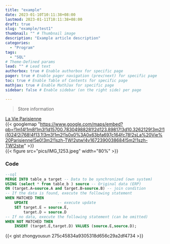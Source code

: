 ```yaml
---
title: "example"
date: 2023-01-10T10:11:38+08:00
lastmod: 2023-01-11T10:11:38+08:00
draft: true
slug: "example/test1"
thumbnail: "" # Thumbnail image
description: "Example article description"
categories:
  - "Program"
tags:
  - "SQL"
# Theme-Defined params
lead: "" # Lead text
authorbox: true # Enable authorbox for specific page
pager: true # Enable pager navigation (prev/next) for specific page
toc: true # Enable Table of Contents for specific page
mathjax: true # Enable MathJax for specific page
sidebar: false # Enable sidebar (on the right side) per page

---
```

<!--more-->
> Store information 

[La Vie Parisienne](https://www.facebook.com/lavieparisienneincebu)   
{{< googlemap "https://www.google.com/maps/embed?pb=!1m14!1m8!1m3!1d15700.78304988281!2d123.89817!3d10.3262129!3m2!1i1024!2i768!4f13.1!3m3!1m2!1s0x0%3A0x63bfa697c164fc78!2sLa%20Vie%20Parisienne!5e0!3m2!1szh-TW!2stw!4v1672390038684!5m2!1szh-TW!2stw" >}}   
{{< figure src="pics/IMG_1253.jpeg" width="80%" >}} 

### Code  
```sql {linenos=inline}
--sql
MERGE INTO table_a target -- Data to be synchronized (own system)
USING (select * from table_b ) source -- Original data (ERP)
ON (target.A=source.A and target.B=source.B) -- join condition
-- If the data is found, execute the following statement
WHEN MATCHED THEN      
    UPDATE             -- execute update
    SET target.E = source.E, 
        target.D = source.D 
-- If no data, execute the following statement (can be omitted)
WHEN NOT MATCHED THEN  
    INSERT (target.E,target.D) VALUES (source.E,source.D); 

```

{{< gist zhongyousun 275c45834a9305318d656c29a2df4734 >}}